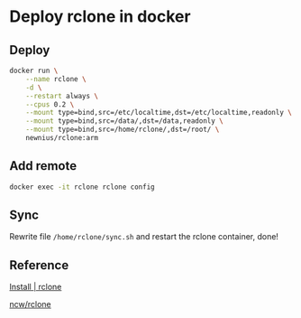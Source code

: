 # Deploy rclone in docker

## Deploy

```bash
docker run \
	--name rclone \
	-d \
	--restart always \
	--cpus 0.2 \
	--mount type=bind,src=/etc/localtime,dst=/etc/localtime,readonly \
	--mount type=bind,src=/data/,dst=/data,readonly \
	--mount type=bind,src=/home/rclone/,dst=/root/ \
	newnius/rclone:arm
```

## Add remote

```bash
docker exec -it rclone rclone config
```

## Sync

Rewrite file `/home/rclone/sync.sh` and restart the rclone container, done!

## Reference

[Install | rclone](https://rclone.org/install/)

[ncw/rclone](https://github.com/ncw/rclone)

